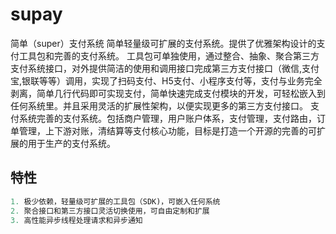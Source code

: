 # supay
简单（super）支付系统
简单轻量级可扩展的支付系统。提供了优雅架构设计的支付工具包和完善的支付系统。
工具包可单独使用，通过整合、抽象、聚合第三方支付系统接口，对外提供简洁的使用和调用接口完成第三方支付接口（微信,支付宝,银联等等）调用，实现了扫码支付、H5支付、小程序支付等，支付与业务完全剥离，简单几行代码即可实现支付，简单快速完成支付模块的开发，可轻松嵌入到任何系统里。并且采用灵活的扩展性架构，以便实现更多的第三方支付接口。
支付系统完善的支付系统。包括商户管理，用户账户体系，支付管理，支付路由，订单管理，上下游对账，清结算等支付核心功能，目标是打造一个开源的完善的可扩展的用于生产的支付系统。

## 特性
```java
1. 极少依赖，轻量级可扩展的工具包（SDK)，可嵌入任何系统
2. 聚合接口和第三方接口灵活切换使用，可自由定制和扩展
3. 高性能异步线程处理请求和异步通知

```